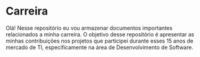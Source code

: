 # Carreira

Olá! Nesse repositório eu vou armazenar documentos importantes relacionados a minha carreira.
O objetivo desse repositório é apresentar as minhas contribuições nos projetos que participei durante esses 15 anos de mercado de TI, especificamente na área de Desenvolvimento de Software.
